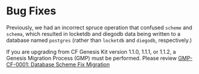 # Bug Fixes

Previously, we had an incorrect spruce operation that confused `scheme` and
`schema`, which resulted in locketdb and diegodb data being written to a
database named `postgres` (rather than `locketdb` and `diegodb`, respectively.)

If you are upgrading from CF Genesis Kit version 1.1.0, 1.1.1, or 1.1.2, a
Genesis Migration Process (GMP) must be performed. Please review
[GMP-CF-0001: Database Scheme Fix Migration][gmp-cf-0001]

[gmp-cf-0001]: http://www.genesisproject.io/docs/migrations/gmp-cf-0001
